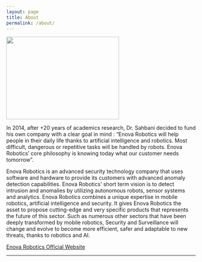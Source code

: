 ```yaml
---
layout: page
title: About
permalink: /about/
---
```

<img src="/EnovaRobotics-Projects-COVID19/assets/Media/logo.png" style="width:300px;height:220px;" />

In 2014, after +20 years of academics research, Dr. Sahbani decided to fund his own company with a clear goal in mind :
“Enova Robotics will help people in their daily life thanks to artificial intelligence and robotics. Most difficult, dangerous or repetitive tasks will be handled by robots. Enova Robotics’ core philosophy is knowing today what our customer needs tomorrow”.

Enova Robotics is an advanced security technology company that uses software and hardware to provide its customers with advanced anomaly detection capabilities. Enova Robotics’ short term vision is to detect intrusion and anomalies by utilizing autonomous robots, sensor systems and analytics.
Enova Robotics combines a unique expertise in mobile robotics, artificial intelligence and security. It gives Enova Robotics the asset to propose cutting-edge and very specific products that represents the future of this sector. Such as numerous other sectors that have been deeply transformed by mobile robotics, Security and Surveillance will change and evolve to become more efficient, safer and adaptable to new threats, thanks to robotics and AI.


[Enova Robotics Official Website](https://enovarobotics.eu/)


<hr />

